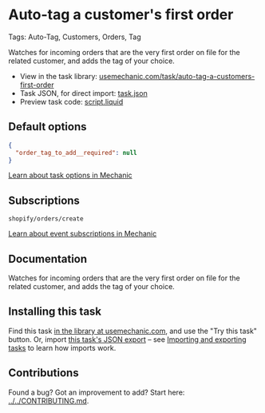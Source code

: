 # Auto-tag a customer's first order

Tags: Auto-Tag, Customers, Orders, Tag

Watches for incoming orders that are the very first order on file for the related customer, and adds the tag of your choice.

* View in the task library: [usemechanic.com/task/auto-tag-a-customers-first-order](https://usemechanic.com/task/auto-tag-a-customers-first-order)
* Task JSON, for direct import: [task.json](../../tasks/auto-tag-a-customers-first-order.json)
* Preview task code: [script.liquid](./script.liquid)

## Default options

```json
{
  "order_tag_to_add__required": null
}
```

[Learn about task options in Mechanic](https://docs.usemechanic.com/article/471-task-options)

## Subscriptions

```liquid
shopify/orders/create
```

[Learn about event subscriptions in Mechanic](https://docs.usemechanic.com/article/408-subscriptions)

## Documentation

Watches for incoming orders that are the very first order on file for the related customer, and adds the tag of your choice.

## Installing this task

Find this task [in the library at usemechanic.com](https://usemechanic.com/task/auto-tag-a-customers-first-order), and use the "Try this task" button. Or, import [this task's JSON export](../../tasks/auto-tag-a-customers-first-order.json) – see [Importing and exporting tasks](https://docs.usemechanic.com/article/505-importing-and-exporting-tasks) to learn how imports work.

## Contributions

Found a bug? Got an improvement to add? Start here: [../../CONTRIBUTING.md](../../CONTRIBUTING.md).
